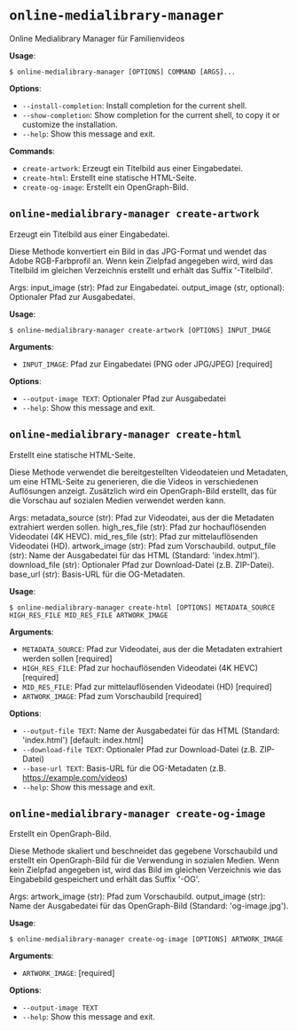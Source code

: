 # `online-medialibrary-manager`

Online Medialibrary Manager für Familienvideos

**Usage**:

```console
$ online-medialibrary-manager [OPTIONS] COMMAND [ARGS]...
```

**Options**:

* `--install-completion`: Install completion for the current shell.
* `--show-completion`: Show completion for the current shell, to copy it or customize the installation.
* `--help`: Show this message and exit.

**Commands**:

* `create-artwork`: Erzeugt ein Titelbild aus einer Eingabedatei.
* `create-html`: Erstellt eine statische HTML-Seite.
* `create-og-image`: Erstellt ein OpenGraph-Bild.

## `online-medialibrary-manager create-artwork`

Erzeugt ein Titelbild aus einer Eingabedatei.

Diese Methode konvertiert ein Bild in das JPG-Format und wendet das Adobe RGB-Farbprofil an.
Wenn kein Zielpfad angegeben wird, wird das Titelbild im gleichen Verzeichnis erstellt und 
erhält das Suffix '-Titelbild'.

Args:
    input_image (str): Pfad zur Eingabedatei.
    output_image (str, optional): Optionaler Pfad zur Ausgabedatei.

**Usage**:

```console
$ online-medialibrary-manager create-artwork [OPTIONS] INPUT_IMAGE
```

**Arguments**:

* `INPUT_IMAGE`: Pfad zur Eingabedatei (PNG oder JPG/JPEG)  [required]

**Options**:

* `--output-image TEXT`: Optionaler Pfad zur Ausgabedatei
* `--help`: Show this message and exit.

## `online-medialibrary-manager create-html`

Erstellt eine statische HTML-Seite.

Diese Methode verwendet die bereitgestellten Videodateien und Metadaten, um eine HTML-Seite zu generieren, die die Videos in verschiedenen Auflösungen anzeigt. Zusätzlich wird ein OpenGraph-Bild erstellt, das für die Vorschau auf sozialen Medien verwendet werden kann.

Args:
    metadata_source (str): Pfad zur Videodatei, aus der die Metadaten extrahiert werden sollen.
    high_res_file (str): Pfad zur hochauflösenden Videodatei (4K HEVC).
    mid_res_file (str): Pfad zur mittelauflösenden Videodatei (HD).
    artwork_image (str): Pfad zum Vorschaubild.
    output_file (str): Name der Ausgabedatei für das HTML (Standard: 'index.html').
    download_file (str): Optionaler Pfad zur Download-Datei (z.B. ZIP-Datei).
    base_url (str): Basis-URL für die OG-Metadaten.

**Usage**:

```console
$ online-medialibrary-manager create-html [OPTIONS] METADATA_SOURCE HIGH_RES_FILE MID_RES_FILE ARTWORK_IMAGE
```

**Arguments**:

* `METADATA_SOURCE`: Pfad zur Videodatei, aus der die Metadaten extrahiert werden sollen  [required]
* `HIGH_RES_FILE`: Pfad zur hochauflösenden Videodatei (4K HEVC)  [required]
* `MID_RES_FILE`: Pfad zur mittelauflösenden Videodatei (HD)  [required]
* `ARTWORK_IMAGE`: Pfad zum Vorschaubild  [required]

**Options**:

* `--output-file TEXT`: Name der Ausgabedatei für das HTML (Standard: 'index.html')  [default: index.html]
* `--download-file TEXT`: Optionaler Pfad zur Download-Datei (z.B. ZIP-Datei)
* `--base-url TEXT`: Basis-URL für die OG-Metadaten (z.B. https://example.com/videos)
* `--help`: Show this message and exit.

## `online-medialibrary-manager create-og-image`

Erstellt ein OpenGraph-Bild.

Diese Methode skaliert und beschneidet das gegebene Vorschaubild und erstellt ein OpenGraph-Bild für die Verwendung in sozialen Medien. Wenn kein Zielpfad angegeben ist, wird das Bild im gleichen Verzeichnis wie das Eingabebild gespeichert und erhält das Suffix '-OG'.

Args:
    artwork_image (str): Pfad zum Vorschaubild.
    output_image (str): Name der Ausgabedatei für das OpenGraph-Bild (Standard: 'og-image.jpg').

**Usage**:

```console
$ online-medialibrary-manager create-og-image [OPTIONS] ARTWORK_IMAGE
```

**Arguments**:

* `ARTWORK_IMAGE`: [required]

**Options**:

* `--output-image TEXT`
* `--help`: Show this message and exit.
